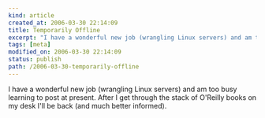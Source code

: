```yaml
---
kind: article
created_at: 2006-03-30 22:14:09
title: Temporarily Offline
excerpt: "I have a wonderful new job (wrangling Linux servers) and am too busy learning to post at present. After I get through the stack of O'Reilly books on my desk I'll be back (and much better informed). "
tags: [meta]
modified_on: 2006-03-30 22:14:09
status: publish 
path: /2006-03-30-temporarily-offline
---
```


I have a wonderful new job (wrangling Linux servers) and am too busy learning to post at present. After I get through the stack of O'Reilly books on my desk I'll be back (and much better informed). 